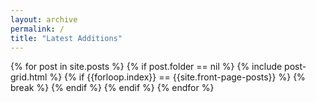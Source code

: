 ```yaml
---
layout: archive
permalink: /
title: "Latest Additions"
---
```


<div class="tiles">
{% for post in site.posts %}
  {% if post.folder == nil %}
    {% include post-grid.html %}
    {% if {{forloop.index}} == {{site.front-page-posts}} %}
      {% break %}
    {% endif %}
  {% endif %}
{% endfor %}
</div><!-- /.tiles -->